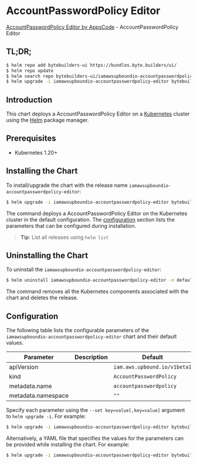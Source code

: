 # AccountPasswordPolicy Editor

[AccountPasswordPolicy Editor by AppsCode](https://byte.builders) - AccountPasswordPolicy Editor

## TL;DR;

```bash
$ helm repo add bytebuilders-ui https://bundles.byte.builders/ui/
$ helm repo update
$ helm search repo bytebuilders-ui/iamawsupboundio-accountpasswordpolicy-editor --version=v0.4.18
$ helm upgrade -i iamawsupboundio-accountpasswordpolicy-editor bytebuilders-ui/iamawsupboundio-accountpasswordpolicy-editor -n default --create-namespace --version=v0.4.18
```

## Introduction

This chart deploys a AccountPasswordPolicy Editor on a [Kubernetes](http://kubernetes.io) cluster using the [Helm](https://helm.sh) package manager.

## Prerequisites

- Kubernetes 1.20+

## Installing the Chart

To install/upgrade the chart with the release name `iamawsupboundio-accountpasswordpolicy-editor`:

```bash
$ helm upgrade -i iamawsupboundio-accountpasswordpolicy-editor bytebuilders-ui/iamawsupboundio-accountpasswordpolicy-editor -n default --create-namespace --version=v0.4.18
```

The command deploys a AccountPasswordPolicy Editor on the Kubernetes cluster in the default configuration. The [configuration](#configuration) section lists the parameters that can be configured during installation.

> **Tip**: List all releases using `helm list`

## Uninstalling the Chart

To uninstall the `iamawsupboundio-accountpasswordpolicy-editor`:

```bash
$ helm uninstall iamawsupboundio-accountpasswordpolicy-editor -n default
```

The command removes all the Kubernetes components associated with the chart and deletes the release.

## Configuration

The following table lists the configurable parameters of the `iamawsupboundio-accountpasswordpolicy-editor` chart and their default values.

|     Parameter      | Description |                 Default                 |
|--------------------|-------------|-----------------------------------------|
| apiVersion         |             | <code>iam.aws.upbound.io/v1beta1</code> |
| kind               |             | <code>AccountPasswordPolicy</code>      |
| metadata.name      |             | <code>accountpasswordpolicy</code>      |
| metadata.namespace |             | <code>""</code>                         |


Specify each parameter using the `--set key=value[,key=value]` argument to `helm upgrade -i`. For example:

```bash
$ helm upgrade -i iamawsupboundio-accountpasswordpolicy-editor bytebuilders-ui/iamawsupboundio-accountpasswordpolicy-editor -n default --create-namespace --version=v0.4.18 --set apiVersion=iam.aws.upbound.io/v1beta1
```

Alternatively, a YAML file that specifies the values for the parameters can be provided while
installing the chart. For example:

```bash
$ helm upgrade -i iamawsupboundio-accountpasswordpolicy-editor bytebuilders-ui/iamawsupboundio-accountpasswordpolicy-editor -n default --create-namespace --version=v0.4.18 --values values.yaml
```

